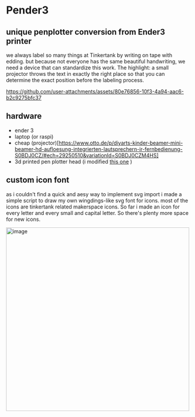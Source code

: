 # Pender3
## unique penplotter conversion from Ender3 printer

we always label so many things at Tinkertank by writing on tape with edding. but because not everyone has the same beautiful handwriting, we need a device that can standardize this work. 
The highlight: a small projector throws the text in exactly the right place so that you can determine the exact position before the labeling process.



https://github.com/user-attachments/assets/80e76856-10f3-4a94-aac6-b2c9275bfc37

## hardware

- ender 3
- laptop (or raspi)
- cheap (projector)[https://www.otto.de/p/diyarts-kinder-beamer-mini-beamer-hd-aufloesung-integrierten-lautsprechern-ir-fernbedienung-S0BDJ0CZ/#ech=29250510&variationId=S0BDJ0CZM4HS]
- 3d printed pen plotter head (i modified [this one](https://github.com/AndrewSink/pltr_toolhead) )

## custom icon font 

as i couldn't find a quick and aesy way to implement svg import i made a simple script to draw my own wingdings-like svg font for icons. most of the icons are tinkertank related makerspace icons. So far i made an icon for every letter and every small and capital letter. So there's plenty more space for new icons.

<img width="500" alt="image" src="https://github.com/user-attachments/assets/7a7e70c5-a977-4710-88a2-d7f91d1ad013" />
